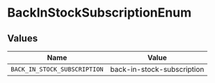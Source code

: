# BackInStockSubscriptionEnum


## Values

| Name                         | Value                        |
| ---------------------------- | ---------------------------- |
| `BACK_IN_STOCK_SUBSCRIPTION` | back-in-stock-subscription   |